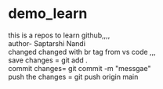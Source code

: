 # demo_learn
this is a repos to learn github,,,,
<br>
author- Saptarshi Nandi
<br>
changed changed with br tag from vs code ,,, 
<br>
save changes = git add .
<br>
commit changes= git commit -m "messgae"
<br>
push the changes = git push origin main
